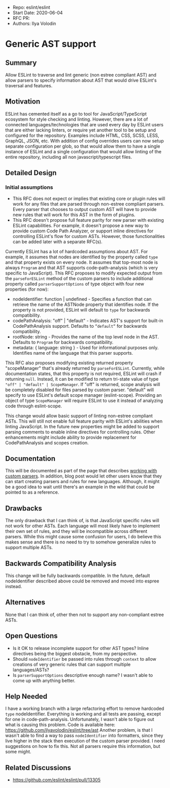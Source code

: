 - Repo: eslint/eslint
- Start Date: 2020-06-04
- RFC PR: 
- Authors: Ilya Volodin

# Generic AST support

## Summary

Allow ESLint to traverse and lint generic (non estree compliant AST) and allow parsers to specify information about AST that would drive ESLint's traversal and features.

## Motivation

ESLint has cemented itself as a go to tool for JavaScript/TypeScript ecosystem for style checking and linting. However, there are a lot of connected languages/technologies that are used every day by ESLint users that are either lacking linters, or require yet another tool to be setup and configured for the repository. Examples include HTML, CSS, SCSS, LESS, GraphQL, JSON, etc.
With addition of config overrides users can now setup separate configuration per glob, so that would allow them to have a single instance of ESLint and a single configuration that would allow linting of the entire repository, including all non javascript/typescript files.

## Detailed Design

### Initial assumptions
* This RFC does not expect or implies that existing core or plugin rules will work for any files that are parsed through non-estree compliant parsers. Every parser that chooses to output custom AST will have to provide new rules that will work for this AST in the form of plugins.
* This RFC doesn't propose full feature parity for new parser with existing ESLint capabilities. For example, it doesn't propose a new way to provide custom Code Path Analyzer, or support inline directives for controlling ESLint's flow for custom ASTs. However, those functionalities can be added later with a separate RFC(s).

Currently ESLint has a lot of hardcoded assumptions about AST. For example, it assumes that nodes are identified by the property called `type` and that property exists on every node. It assumes that top-most node is always `Program` and that AST supports code-path-analysis (which is very specific to JavaScript). This RFC proposes to modify expected output from the `parseForESLint` method of the custom parsers to include additional property called `parserSupportOptions` of type object with four new properties (for now):
 - nodeIdentifier: function | undefined - Specifies a function that can retrieve the name of the ASTNode property that identifies node. If the property is not provided, ESLint will default to `type` for backwards compatibility.
 - codePathAnalysis: "off" | "default" - Indicates AST's support for built-in CodePathAnalysis support. Defaults to `”default”` for backwards compatibility.
 - rootNode: string - Provides the name of the top level node in the AST. Defaults to `Program` for backwards compatibility.
 - metadata: { language: string } - Used for informational purposes only. Identifies name of the language that this parser supports.

This RFC also proposes modifying existing returned property "scopeManager" that's already returned by `parseForESLint`. Currently, while documentation states, that this property is not required, ESLint will crash if returning `null`. Instead, it can be modified to return tri-state value of type `"off" | "default" | ScopeManager`. If "off" is returned, scope analysis will be completely disabled for files parsed by custom parser. "default" will specify to use ESLint's default scope manager (eslint-scope). Providing an object of type `ScopeManager` will require ESLint to use it instead of analyzing code through eslint-scope.

 This change would allow basic support of linting non-estree compliant ASTs. This will still not enable full feature parity with ESLint's abilities when linting JavaScript. In the future new properties might be added to support parsing comments to enable inline directives for controlling rules. Other enhancements might include ability to provide replacement for CodePathAnalysis and scopes creation.

## Documentation

This will be documented as part of the page that describes [working with custom parsers](https://eslint.org/docs/developer-guide/working-with-custom-parsers). In addition, blog post would let other users know that they can start creating parsers and rules for new languages. Although, it might be a good idea to wait until there's an example in the wild that could be pointed to as a reference.

## Drawbacks

The only drawback that I can think of, is that JavaScript specific rules will not work for other ASTs. Each language will most likely have to implement their own set of rules, and they will be incompatible across different parsers. While this might cause some confusion for users, I do believe this makes sense and there is no need to try to somehow generalize rules to support multiple ASTs.

## Backwards Compatibility Analysis

This change will be fully backwards compatible. In the future, default nodeIdentifier described above could be removed and moved into espree instead.

## Alternatives

None that I can think of, other then not to support any non-compliant estree ASTs.

## Open Questions

* Is it OK to release incomplete support for other AST types? Inline directives being the biggest obstacle, from my perspective.
* Should `nodeIdentifier` be passed into rules through `context` to allow creations of very generic rules that can support multiple languages/ASTs?
* Is `parserSupportOptions` descriptive enough name? I wasn't able to come up with anything better.

## Help Needed

I have a working branch with a large refactoring effort to remove hardcoded `type` nodeIdentifier. Everything is working and all tests are passing, except for one in code-path-analysis. Unfortunately, I wasn't able to figure out what is causing this problem. Code is available here: https://github.com/ilyavolodin/eslint/tree/ast
Another problem, is that I wasn't able to find a way to pass `nodeIdentifier` into formatters, since they live higher in the stack then execution of the custom parser provided. I need suggestions on how to fix this. Not all parsers require this information, but some might.

## Related Discussions

* https://github.com/eslint/eslint/pull/13305
